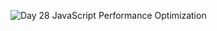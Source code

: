![Day 28 JavaScript Performance Optimization](https://res.cloudinary.com/dj2j9slz5/image/upload/v1719948584/edulane.co-JavaScript-Basic-Day-28_egruju.png)